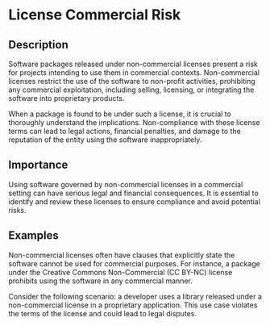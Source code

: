 # License Commercial Risk

## Description

Software packages released under non-commercial licenses present a risk for projects intending to use them in commercial contexts. Non-commercial licenses restrict the use of the software to non-profit activities, prohibiting any commercial exploitation, including selling, licensing, or integrating the software into proprietary products.

When a package is found to be under such a license, it is crucial to thoroughly understand the implications. Non-compliance with these license terms can lead to legal actions, financial penalties, and damage to the reputation of the entity using the software inappropriately.

## Importance

Using software governed by non-commercial licenses in a commercial setting can have serious legal and financial consequences. It is essential to identify and review these licenses to ensure compliance and avoid potential risks.

## Examples

Non-commercial licenses often have clauses that explicitly state the software cannot be used for commercial purposes. For instance, a package under the Creative Commons Non-Commercial (CC BY-NC) license prohibits using the software in any commercial manner.

Consider the following scenario: a developer uses a library released under a non-commercial license in a proprietary application. This use case violates the terms of the license and could lead to legal disputes.
